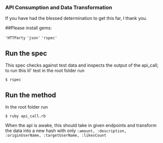 ### API Consumption and Data Transformation

If you have had the blessed determination to get this far, I thank you.

##Please install gems:

```'HTTParty```
```'json'```
```'rspec'```

## Run the spec

This spec checks against test data and inspects the output of the api_call; to run this lil' test in the root folder run

```$ rspec```

## Run the method

In the root folder run

```$ ruby api_call.rb```

When the api is awake, this should take in given endpoints and transform the data into a new hash with only
```:amount, :description, :originUserName, :targetUserName, :likesCount```
